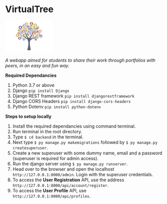  # **VirtualTree** <br>

 <img src="./assets/logo.jpg" width="30%" height="20%"/> <br>

*A webapp aimed for students to share their work through portfolios with peers, in an easy and fun way.*

**Required Dependancies**
1. Python 3.7 or above
2. Django                  `pip install Django`
3. Django REST framework   `pip install djangorestframework`
4. Django CORS Headers     `pip install django-cors-headers`
5. Python Dotenv           `pip install python-dotenv`

**Steps to setup locally**
1. Install the required dependancies using command terminal.
2. Run terminal in the root directory.
3. Type `$ cd backend` in the terminal.
4. Next type `$ py manage.py makemigrations` followed by `$ py manage.py createsuperuser`.
5. Create a new superuser with some dummy name, email and a password (superuser is required for admin access).
6. Run the django server using `$ py manage.py runserver`.
7. Head over to the browser and open the localhost `http://127.0.0.1:8000/admin`. Login with the superuser credentials.
8. To access the **User Registration** API, use the address ` http://127.0.0.1:8000/api/account/register`.
9. To access the **User Profile** API, use ` http://127.0.0.1:8000/api/profiles`.